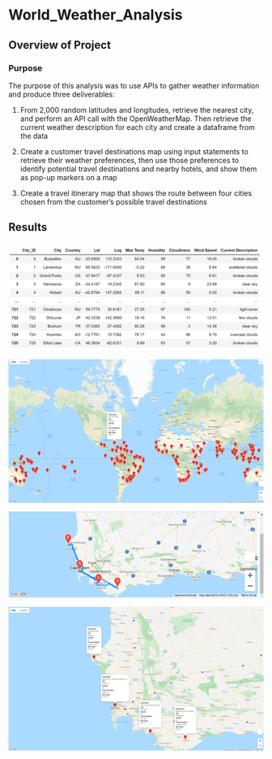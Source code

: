# World_Weather_Analysis

## Overview of Project

### Purpose
The purpose of this analysis was to use APIs to gather weather information and produce three deliverables:

1. From 2,000 random latitudes and longitudes, retrieve the nearest city, and perform an API call with the OpenWeatherMap. Then retrieve the current weather description for each city and create a dataframe from the data

2. Create a customer travel destinations map using input statements to retrieve their weather preferences, then use those preferences to identify potential travel destinations and nearby hotels, and show them as pop-up markers on  a map

3. Create a travel itinerary map that shows the route between four cities chosen from the customer’s possible travel destinations

## Results
![Weather Dataframe](https://github.com/Nveatch/World_Weather_Analysis/blob/main/Resources/df.png)

![Vacation Map](https://github.com/Nveatch/World_Weather_Analysis/blob/main/Resources/vacation_map.png)

![Travel Map](https://github.com/Nveatch/World_Weather_Analysis/blob/main/Resources/travel_map.png)

![Travel Map with Markers](https://github.com/Nveatch/World_Weather_Analysis/blob/main/Resources/travel_map_markers.png)